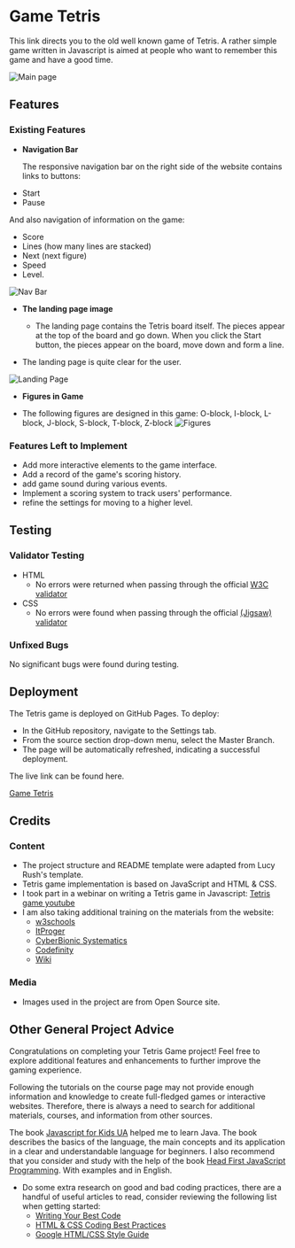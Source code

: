 # Game Tetris

This link directs you to the old well known game of Tetris. 
A rather simple game written in Javascript is aimed at people who want to remember this game and have a good time.

![Main page](https://github.com/lazoriks/Game-JS/blob/main/img/back.webp)

## Features 

### Existing Features

- __Navigation Bar__

  The responsive navigation bar on the right side of the website contains links to buttons:
+ Start 
+ Pause
  
And also navigation of information on the game: 
+ Score 
+ Lines (how many lines are stacked)
+ Next (next figure)
+ Speed
+ Level.

![Nav Bar](https://github.com/lazoriks/Game-JS/blob/main/img/NavBar.png)

- __The landing page image__

  - The landing page contains the Tetris board itself. The pieces appear at the top of the board and go down. 
When you click the Start button, the pieces appear on the board, move down and form a line. 
- The landing page is quite clear for the user.

![Landing Page](https://github.com/lazoriks/Game-JS/blob/main/img/LandPage.png)

- __Figures in Game__

- The following figures are designed in this game:
O-block, I-block, L-block, J-block, S-block, T-block, Z-block
![Figures](https://github.com/lazoriks/Game-JS/blob/main/img/arraySquare.jpg)

### Features Left to Implement

- Add more interactive elements to the game interface.
- Add a record of the game's scoring history.
- add game sound during various events.
- Implement a scoring system to track users' performance.
- refine the settings for moving to a higher level.

## Testing 

### Validator Testing 

- HTML
  - No errors were returned when passing through the official  [W3C validator](https://validator.w3.org/nu/?doc=https%3A%2F%2Flazoriks.github.io%2FGame-JS%2F)
- CSS
  - No errors were found when passing through the official [(Jigsaw) validator](https://jigsaw.w3.org/css-validator/validator?uri=https%3A%2F%2Flazoriks.github.io%2FGame-JS%2F&profile=css3svg&usermedium=all&warning=1&vextwarning=&lang=en)

### Unfixed Bugs

No significant bugs were found during testing.

## Deployment

The Tetris game is deployed on GitHub Pages. To deploy:

- In the GitHub repository, navigate to the Settings tab.
- From the source section drop-down menu, select the Master Branch.
- The page will be automatically refreshed, indicating a successful deployment.

The live link can be found here.

[Game Tetris](lazoriks.github.io/Game-JS/)

## Credits 

### Content 

- The project structure and README template were adapted from Lucy Rush's template.
- Tetris game implementation is based on JavaScript and HTML & CSS.
- I took part in a webinar on writing a Tetris game in Javascript:
  [Tetris game youtube](https://www.youtube.com/playlist?list=PLOlyZEVllXBFqd_vujzq3lX0MeeUHHsz6)
- I am also taking additional training on the materials from the website:
   + [w3schools](https://www.w3schools.com/js)
   + [ItProger](https://itproger.com/ua)
   + [CyberBionic Systematics](https://edu.cbsystematics.com/ua)
   + [Codefinity](https://ua.codefinity.com/)
   + [Wiki](https://www.wikihow.com/Get-Better-at-Tetris)

### Media

- Images used in the project are from Open Source site.

## Other General Project Advice

Congratulations on completing your Tetris Game project! Feel free to explore additional features and enhancements to further improve the gaming experience.

Following the tutorials on the course page may not provide enough information and knowledge to create full-fledged games or interactive websites. Therefore, there is always a need to search for additional materials, courses, and information from other sources.

The book [Javascript for Kids UA](https://starylev.com.ua/javascript-dlya-ditey) helped me to learn Java.  The book describes the basics of the language, the main concepts and its application in a clear and understandable language for beginners. 
I also recommend that you consider and study with the help of the book [Head First JavaScript Programming](https://www.oreilly.com/library/view/head-first-javascript/9781449340124/). With examples and in English. 

- Do some extra research on good and bad coding practices, there are a handful of useful articles to read, consider reviewing the following list when getting started:
  - [Writing Your Best Code](https://learn.shayhowe.com/html-css/writing-your-best-code/)
  - [HTML & CSS Coding Best Practices](https://medium.com/@inceptiondj.info/html-css-coding-best-practice-fadb9870a00f)
  - [Google HTML/CSS Style Guide](https://google.github.io/styleguide/htmlcssguide.html#General)

